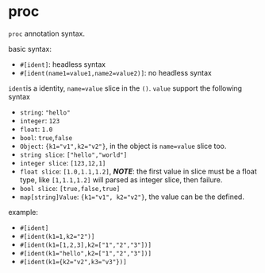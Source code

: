 # proc

`proc` annotation syntax.

basic syntax:

- `#[ident]`: headless syntax
- `#[ident(name1=value1,name2=value2)]`: no headless syntax

`ident`is a identity, `name=value` slice in the `()`.
`value` support the following syntax

- `string`: `"hello"`
- `integer`: `123`
- `float`: `1.0`
- `bool`: `true`,`false`
- `Object`: `{k1="v1",k2="v2"}`, in the object is `name=value` slice too.
- `string slice`: `["hello","world"]`
- `integer slice`: `[123,12,1]`
- `float slice`: `[1.0,1.1,1.2]`, ***NOTE***: the first value in slice must be a float type, like `[1,1.1,1.2]` will parsed as integer slice, then failure.
- `bool slice`: `[true,false,true]`
- `map[string]Value`: `{k1="v1", k2="v2"}`, the value can be the defined.

example:

- `#[ident]`
- `#[ident(k1=1,k2="2")]`
- `#[ident(k1=[1,2,3],k2=["1","2","3"])]`
- `#[ident(k1="hello",k2=["1","2","3"])]`
- `#[ident(k1={k2="v2",k3="v3"})]`
